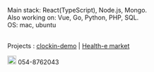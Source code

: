 Main stack: React(TypeScript), Node.js, Mongo.<br/>
Also working on: Vue, Go, Python, PHP, SQL.<br/>
OS: mac, ubuntu<br/><br/>

Projects : [clockin-demo](https://clockin-demo.com/) | [Health-e market](https://health-e.herokuapp.com/#/)

<a href="https://twitter.com/DavidMaromIl" target="_blank"><img src="https://www.pngkey.com/png/full/2-27646_twitter-logo-png-transparent-background-logo-twitter-png.png" alt="Twitter" width="20px"></a> 054-8762043
